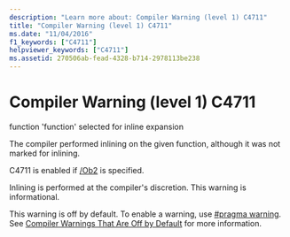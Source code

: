 ```yaml
---
description: "Learn more about: Compiler Warning (level 1) C4711"
title: "Compiler Warning (level 1) C4711"
ms.date: "11/04/2016"
f1_keywords: ["C4711"]
helpviewer_keywords: ["C4711"]
ms.assetid: 270506ab-fead-4328-b714-2978113be238
---
```

# Compiler Warning (level 1) C4711

function 'function' selected for inline expansion

The compiler performed inlining on the given function, although it was not marked for inlining.

C4711 is enabled if [/Ob2](../../build/reference/ob-inline-function-expansion.md) is specified.

Inlining is performed at the compiler's discretion. This warning is informational.

This warning is off by default. To enable a warning, use [#pragma warning](../../preprocessor/warning.md). See [Compiler Warnings That Are Off by Default](../../preprocessor/compiler-warnings-that-are-off-by-default.md) for more information.
